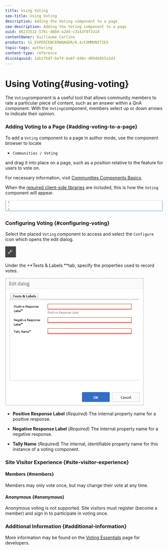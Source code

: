 ```yaml
---
title: Using Voting
seo-title: Using Voting
description: Adding the Voting component to a page
seo-description: Adding the Voting component to a page
uuid: 86233532-576c-40b8-a2dd-c3143f8f2a14
contentOwner: Guillaume Carlino
products: SG_EXPERIENCEMANAGER/6.4/COMMUNITIES
topic-tags: authoring
content-type: reference
discoiquuid: 1ab175d7-be74-4a8f-930c-d094b955a3d3
---
```


# Using Voting{#using-voting}

The `Voting`component is a useful tool that allows community members to rate a particular piece of content, such as an answer within a QnA component. With the `Voting`component, members select up or down arrows to indicate their opinion.

### Adding Voting to a Page {#adding-voting-to-a-page}

To add a `Voting` component to a page in author mode, use the component browser to locate

* `Communities / Voting`

and drag it into place on a page, such as a position relative to the feature for users to vote on.

For necessary information, visit [Communities Components Basics](../../communities/using/basics.md).

When the [required client-side libraries](../../communities/using/essentials-voting.md#essentialsforclientside) are included, this is how the `Voting` component will appear.

![](assets/chlimage_1-307.png)

### Configuring Voting {#configuring-voting}

Select the placed `Voting` component to access and select the `Configure` icon which opens the edit dialog.

![](assets/chlimage_1-308.png)

Under the **Texts & Labels **tab, specify the properties used to record votes.

![](assets/chlimage_1-309.png)

* **Positive Response Label** 
  (*Required*) The internal property name for a positive response.

* **Negative Response Label** 
  (*Required*) The internal property name for a negative response.

* **Tally Name** 
  (*Required*) The internal, identifiable property name for this instance of a voting component.

### Site Visitor Experience {#site-visitor-experience}

#### Members {#members}

Members may only vote once, but may change their vote at any time.

#### Anonymous {#anonymous}

Anonymous voting is not supported. Site visitors must register (become a member) and sign in to participate in voting once.

### Additional Information {#additional-information}

More information may be found on the [Voting Essentials](../../communities/using/essentials-voting.md) page for developers.
